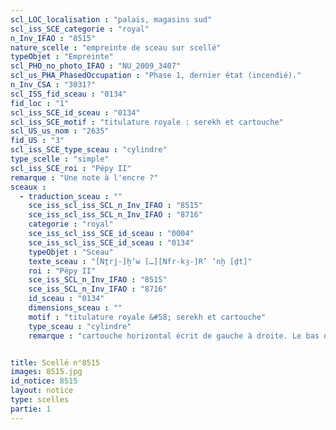 ```yaml
---
scl_LOC_localisation : "palais, magasins sud"
scl_iss_SCE_categorie : "royal"
n_Inv_IFAO : "8515"
nature_scelle : "empreinte de sceau sur scellé"
typeObjet : "Empreinte"
scl_PHO_no_photo_IFAO : "NU_2009_3407"
scl_us_PHA_PhasedOccupation : "Phase 1, dernier état (incendié)."
n_Inv_CSA : "3031?"
scl_ISS_fid_sceau : "0134"
fid_loc : "1"
scl_iss_SCE_id_sceau : "0134"
scl_iss_SCE_motif : "titulature royale : serekh et cartouche"
scl_US_us_nom : "2635"
fid_US : "3"
scl_iss_SCE_type_sceau : "cylindre"
type_scelle : "simple"
scl_iss_SCE_roi : "Pépy II"
remarque : "Une note à l'encre ?"
sceaux :
  - traduction_sceau : ""
    sce_iss_scl_iss_SCL_n_Inv_IFAO : "8515"
    sce_iss_scl_iss_SCL_n_Inv_IFAO : "8716"
    categorie : "royal"
    sce_iss_scl_iss_SCE_id_sceau : "0004"
    sce_iss_scl_iss_SCE_id_sceau : "0134"
    typeObjet : "Sceau"
    texte_sceau : "[Nṯrj-]ḫ‘w […][Nfr-kȝ-]R‘ ‘nḫ [ḏt]"
    roi : "Pépy II"
    sce_iss_SCL_n_Inv_IFAO : "8515"
    sce_iss_SCL_n_Inv_IFAO : "8716"
    id_sceau : "0134"
    dimensions_sceau : ""
    motif : "titulature royale &#58; serekh et cartouche"
    type_sceau : "cylindre"
    remarque : "cartouche horizontal écrit de gauche à droite. Le bas du serekh, très court, rejoint la bordure &quot;échelle&quot; du sceau, un motif qui apparaît sur plusieurs sceaux de Pépy II &#58; Kaplony, MonAeg IIIB, pl. 113, 4 & 9; pl. 114, 12."


title: Scellé n°8515
images: 8515.jpg
id_notice: 8515
layout: notice
type: scelles
partie: 1
---
```

